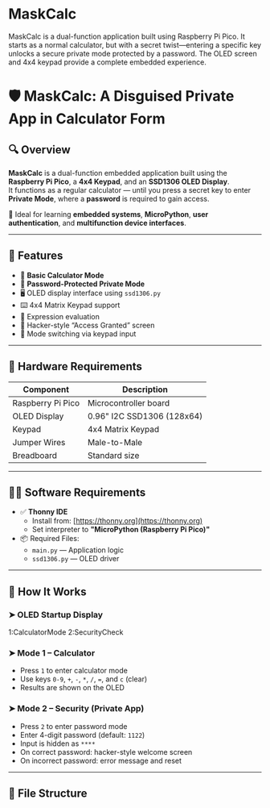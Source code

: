 # MaskCalc
MaskCalc is a dual-function application built using Raspberry Pi Pico. It starts as a normal calculator, but with a secret twist—entering a specific key unlocks a secure private mode protected by a password. The OLED screen and 4x4 keypad provide a complete embedded experience.
# 🛡️ MaskCalc: A Disguised Private App in Calculator Form

## 🔍 Overview

**MaskCalc** is a dual-function embedded application built using the **Raspberry Pi Pico**, a **4x4 Keypad**, and an **SSD1306 OLED Display**.  
It functions as a regular calculator — until you press a secret key to enter **Private Mode**, where a **password** is required to gain access.

🧠 Ideal for learning **embedded systems**, **MicroPython**, **user authentication**, and **multifunction device interfaces**.

---

## 🚀 Features

- 🧮 **Basic Calculator Mode**
- 🔐 **Password-Protected Private Mode**
- 🖥️ OLED display interface using `ssd1306.py`
- ⌨️ 4x4 Matrix Keypad support
- 🧾 Expression evaluation
- 🧊 Hacker-style “Access Granted” screen
- 🔄 Mode switching via keypad input

---

## 🧰 Hardware Requirements

| Component         | Description                     |
|------------------|---------------------------------|
| Raspberry Pi Pico| Microcontroller board           |
| OLED Display     | 0.96" I2C SSD1306 (128x64)      |
| Keypad           | 4x4 Matrix Keypad               |
| Jumper Wires     | Male-to-Male                    |
| Breadboard       | Standard size                   |

---

## 🧑‍💻 Software Requirements

- ✅ **Thonny IDE**
  - Install from: [https://thonny.org](https://thonny.org)
  - Set interpreter to **"MicroPython (Raspberry Pi Pico)"**
- 📦 Required Files:
  - `main.py` — Application logic
  - `ssd1306.py` — OLED driver

---

## 🔄 How It Works

### ➤ OLED Startup Display
1:CalculatorMode
2:SecurityCheck


### ➤ Mode 1 – Calculator
- Press `1` to enter calculator mode
- Use keys `0-9`, `+`, `-`, `*`, `/`, `=`, and `c` (clear)
- Results are shown on the OLED

### ➤ Mode 2 – Security (Private App)
- Press `2` to enter password mode
- Enter 4-digit password (default: `1122`)
- Input is hidden as `****`
- On correct password: hacker-style welcome screen
- On incorrect password: error message and reset

---

## 🧾 File Structure

